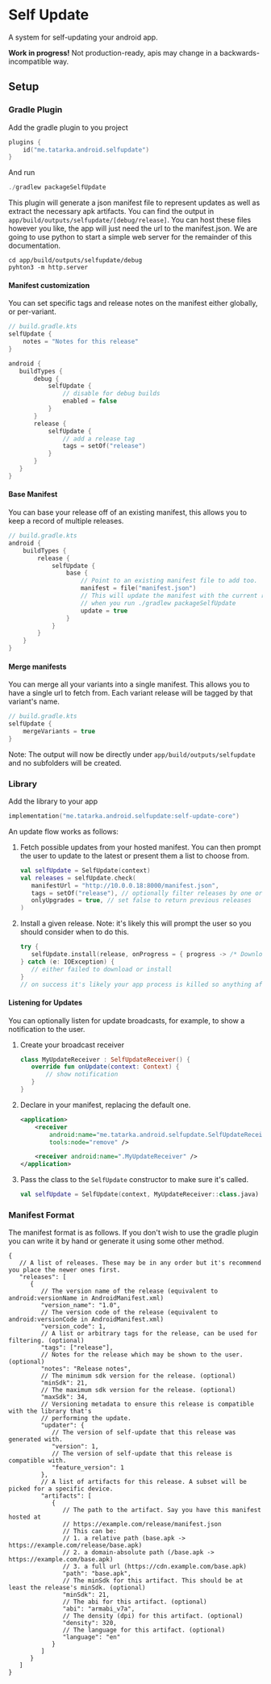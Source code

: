 # Self Update

A system for self-updating your android app.

**Work in progress!** Not production-ready, apis may change in a backwards-incompatible way.

## Setup

### Gradle Plugin

Add the gradle plugin to you project
```kotlin
plugins {
    id("me.tatarka.android.selfupdate")
}
```
And run
```kotlin
./gradlew packageSelfUpdate
```

This plugin will generate a json manifest file to represent updates as well as extract the necessary
apk artifacts. You can find the output in `app/build/outputs/selfupdate/[debug/release]`. You can
host these files however you like, the app will just need the url to the manifest.json. We are going
to use python to start a simple web server for the remainder of this documentation.

```shell
cd app/build/outputs/selfupdate/debug
pyhton3 -m http.server
```

#### Manifest customization

You can set specific tags and release notes on the manifest either globally, or per-variant.

```kotlin
// build.gradle.kts
selfUpdate {
    notes = "Notes for this release"
}

android {
   buildTypes {
       debug {
           selfUpdate {
               // disable for debug builds
               enabled = false
           }
       }
       release {
           selfUpdate {
               // add a release tag
               tags = setOf("release")
           }
       }
   } 
}
```

#### Base Manifest

You can base your release off of an existing manifest, this allows you to keep a record of multiple
releases.

```kotlin
// build.gradle.kts
android {
    buildTypes {
        release {
            selfUpdate {
                base {
                    // Point to an existing manifest file to add too.
                    manifest = file("manifest.json")
                    // This will update the manifest with the current release
                    // when you run ./gradlew packageSelfUpdate
                    update = true
                }
            }
        }
    }
}
```

#### Merge manifests

You can merge all your variants into a single manifest. This allows you to have a single url to
fetch from. Each variant release will be tagged by that variant's name.

```kotlin
// build.gradle.kts
selfUpdate {
    mergeVariants = true
}
```

Note: The output will now be directly under `app/build/outputs/selfupdate` and no subfolders will be
created.

### Library

Add the library to your app
```kotlin
implementation("me.tatarka.android.selfupdate:self-update-core")
```

An update flow works as follows:

1. Fetch possible updates from your hosted manifest. You can then prompt the user to update to the 
   latest or present them a list to choose from.
   ```kotlin
   val selfUpdate = SelfUpdate(context)
   val releases = selfUpdate.check(
      manifestUrl = "http://10.0.0.18:8000/manifest.json",
      tags = setOf("release"), // optionally filter releases by one or more tags
      onlyUpgrades = true, // set false to return previous releases
   )
   ```
2. Install a given release. Note: it's likely this will prompt the user so you should consider when
   to do this.
   ```kotlin
   try {
      selfUpdate.install(release, onProgress = { progress -> /* Download/Install progress */})
   } catch (e: IOException) {
      // either failed to download or install
   }
   // on success it's likely your app process is killed so anything after this would be unreachable.
   ```

#### Listening for Updates

You can optionally listen for update broadcasts, for example, to show a notification to the user.

1. Create your broadcast receiver
   ```kotlin
   class MyUpdateReceiver : SelfUpdateReceiver() {
      override fun onUpdate(context: Context) {
          // show notification
      }
   }
   ```
2. Declare in your manifest, replacing the default one.
   ```xml
   <application>
       <receiver
           android:name="me.tatarka.android.selfupdate.SelfUpdateReceiver"
           tools:node="remove" />

       <receiver android:name=".MyUpdateReceiver" />
   </application> 
   ```
3. Pass the class to the `SelfUpdate` constructor to make sure it's called.
   ```kotlin
   val selfUpdate = SelfUpdate(context, MyUpdateReceiver::class.java)
   ```

### Manifest Format

The manifest format is as follows. If you don't wish to use the gradle plugin you can write it by
hand or generate it using some other method.

```json5
{
   // A list of releases. These may be in any order but it's recommend you place the newer ones first.
   "releases": [
      {
         // The version name of the release (equivalent to android:versionName in AndroidManifest.xml)
         "version_name": "1.0",
         // The version code of the release (equivalent to android:versionCode in AndroidManifest.xml)
         "version_code": 1,
         // A list or arbitrary tags for the release, can be used for filtering. (optional)
         "tags": ["release"],
         // Notes for the release which may be shown to the user. (optional)
         "notes": "Release notes",
         // The minimum sdk version for the release. (optional)
         "minSdk": 21,
         // The maximum sdk version for the release. (optional)
         "maxSdk": 34,
         // Versioning metadata to ensure this release is compatible with the library that's 
         // performing the update.
         "updater": {
            // The version of self-update that this release was generated with.
            "version": 1,
            // The version of self-update that this release is compatible with.
            "feature_version": 1
         },
         // A list of artifacts for this release. A subset will be picked for a specific device.
         "artifacts": [
            {
               // The path to the artifact. Say you have this manifest hosted at
               // https://example.com/release/manifest.json
               // This can be:
               // 1. a relative path (base.apk -> https://example.com/release/base.apk)
               // 2. a domain-absolute path (/base.apk -> https://example.com/base.apk)
               // 3. a full url (https://cdn.example.com/base.apk)
               "path": "base.apk",
               // The minSdk for this artifact. This should be at least the release's minSdk. (optional)
               "minSdk": 21,
               // The abi for this artifact. (optional) 
               "abi": "armabi_v7a",
               // The density (dpi) for this artifact. (optional)
               "density": 320,
               // The language for this artifact. (optional)
               "language": "en"
            }
         ]
      }
   ]
}
```
